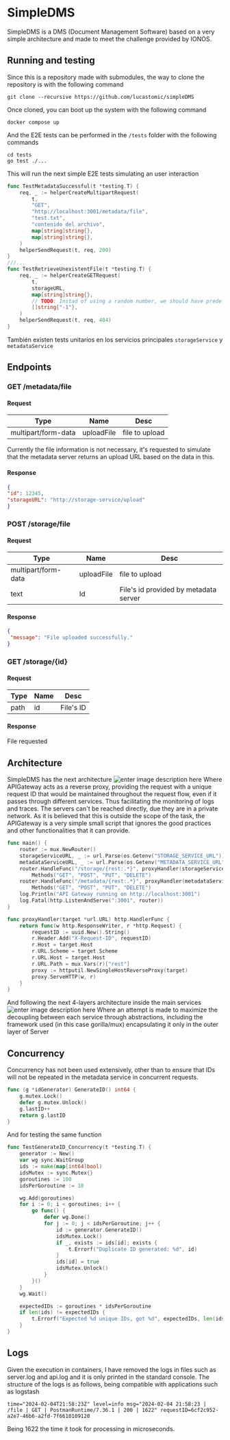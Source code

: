 # SimpleDMS
SimpleDMS is a DMS (Document Management Software) based on a very simple architecture and made to meet the challenge provided by IONOS.
## Running and testing
Since this is a repository made with submodules, the way to clone the repository is with the following command

    git clone --recursive https://github.com/lucastomic/simpleDMS
Once cloned, you can boot up the system with the following command

    docker compose up
And the E2E tests can be performed in the `/tests` folder with the following commands

    cd tests
    go test ./...
This will run the next simple E2E tests simulating an user interaction


```go
func TestMetadataSuccessful(t *testing.T) {
	req, _ := helperCreateMultipartRequest(
		t,
		"GET",
		"http://localhost:3001/metadata/file",
		"test.txt",
		"contenido del archivo",
		map[string]string{},
		map[string]string{},
	)
	helperSendRequest(t, req, 200)
}
///...
func TestRetrieveUnexistentFile(t *testing.T) {
	req, _ := helperCreateGETRequest(
		t,
		storageURL,
		map[string]string{},
		// TODO: Instad of using a random number, we should have predefined a constant number, which is realised after testing for future testing.
		[]string{"-1"},
	)
	helperSendRequest(t, req, 404)
}

```
También existen tests unitarios en los servicios principales `storageService` y `metadataService`

## Endpoints
### GET /metadata/file
 #### Request 
|  Type | Name | Desc|
|--|--|--|
|  multipart/form-data| uploadFile | file to upload |

 Currently the file information is not necessary, it's requested to simulate that the metadata server returns an upload URL based on the data in this.
 #### Response  
 ```json 
 { 
 "id": 12345, 
 "storageURL": "http://storage-service/upload" 
 }
 ```
 ### POST /storage/file
 #### Request 
|  Type | Name | Desc|
|--|--|--|
|  multipart/form-data| uploadFile | file to upload |
|  text | Id | File's id provided by metadata server |

 #### Response  
 ```json 
{
  "message": "File uploaded successfully."
}

 ```
  ### GET /storage/{id}
 #### Request 
|  Type | Name | Desc|
|--|--|--|
|  path | id | File's ID |

 #### Response  
File requested
 
 
## Architecture

SimpleDMS has the next architecture
![enter image description here](https://blogger.googleusercontent.com/img/b/R29vZ2xl/AVvXsEg-gK6t83mIe-wcGjoPcpGAEe2_cIYKBXExb4v2hmbREDv-tvtgicmuX781oonHM9L26C5uq_G3jBwzMRJ8uLdkr3_wO3zliyV57RqxWYuzvg_wb01OI_lHhRIbdPJEKCUYF6XS4DrQZ8QFXJGy4D2sOiwdeu0Y3R0gKjxWtu3s_LutaimnfJlJS5PfRBQ/s612/SimpleDMS.jpg)
Where APIGateway acts as a reverse proxy, providing the request with a unique request ID that would be maintained throughout the request flow, even if it passes through different services. Thus facilitating the monitoring of logs and traces.
The servers can't be reached directly, due they are in a private network.
As it is believed that this is outside the scope of the task, the APIGateway is a very simple small script that ignores the good practices and other functionalities that it can provide.

``` go
func main() {
	router := mux.NewRouter()
	storageServiceURL, _ := url.Parse(os.Getenv("STORAGE_SERVICE_URL"))
	metadataServiceURL, _ := url.Parse(os.Getenv("METADATA_SERVICE_URL"))
	router.HandleFunc("/storage/{rest:.*}", proxyHandler(storageServiceURL)).
		Methods("GET", "POST", "PUT", "DELETE")
	router.HandleFunc("/metadata/{rest:.*}", proxyHandler(metadataServiceURL)).
		Methods("GET", "POST", "PUT", "DELETE")
	log.Println("API Gateway running on http://localhost:3001")
	log.Fatal(http.ListenAndServe(":3001", router))
}

func proxyHandler(target *url.URL) http.HandlerFunc {
	return func(w http.ResponseWriter, r *http.Request) {
		requestID := uuid.New().String()
		r.Header.Add("X-Request-ID", requestID) 
		r.Host = target.Host
		r.URL.Scheme = target.Scheme
		r.URL.Host = target.Host
		r.URL.Path = mux.Vars(r)["rest"]
		proxy := httputil.NewSingleHostReverseProxy(target)
		proxy.ServeHTTP(w, r)
	}
}
```

And following the next 4-layers architecture inside the main services 
![enter image description here](https://blogger.googleusercontent.com/img/b/R29vZ2xl/AVvXsEiig-kXKpscHmC7Nm__Jji1UpVeynho6Yu_MocTl2Dy8_Dgs0hPlyjMiLDcEwwefJteI4uxOVw1asCukrRfsxLRFITm12K2GtK_M2XKXqPf9WZGY_hdcG1XUzrBppm0ogWbwW_Mpqf2iIujBu-YBXQ7mkV_sCB7E9H_VdJJeaskUZatGle6BTmyXoKw8bU/s542/Architeccture.jpg)
Where an attempt is made to maximize the decoupling between each service through abstractions, including the framework used (in this case gorilla/mux) encapsulating it only in the outer layer of Server

## Concurrency
Concurrency has not been used extensively, other than to ensure that IDs will not be repeated in the metadata service in concurrent requests.
```go
func (g *idGenerator) GenerateID() int64 {
	g.mutex.Lock()
	defer g.mutex.Unlock()
	g.lastID++
	return g.lastID
}
```
And for testing the same function
```go
func TestGenerateID_Concurrency(t *testing.T) {
	generator := New()
	var wg sync.WaitGroup
	ids := make(map[int64]bool)
	idsMutex := sync.Mutex{}
	goroutines := 100
	idsPerGoroutine := 10

	wg.Add(goroutines)
	for i := 0; i < goroutines; i++ {
		go func() {
			defer wg.Done()
			for j := 0; j < idsPerGoroutine; j++ {
				id := generator.GenerateID()
				idsMutex.Lock()
				if _, exists := ids[id]; exists {
					t.Errorf("Duplicate ID generated: %d", id)
				}
				ids[id] = true
				idsMutex.Unlock()
			}
		}()
	}
	wg.Wait()

	expectedIDs := goroutines * idsPerGoroutine
	if len(ids) != expectedIDs {
		t.Errorf("Expected %d unique IDs, got %d", expectedIDs, len(ids))
	}
}
```

## Logs
Given the execution in containers, I have removed the logs in files such as server.log and api.log and it is only printed in the standard console.
The structure of the logs is as follows, being compatible with applications such as logstash

    time="2024-02-04T21:58:23Z" level=info msg="2024-02-04 21:58:23 | /file | GET | PostmanRuntime/7.36.1 | 200 | 1622" requestID=6cf2c952-a2e7-46b6-a2fd-7f6610109120

Being 1622 the time it took for processing in microseconds.
